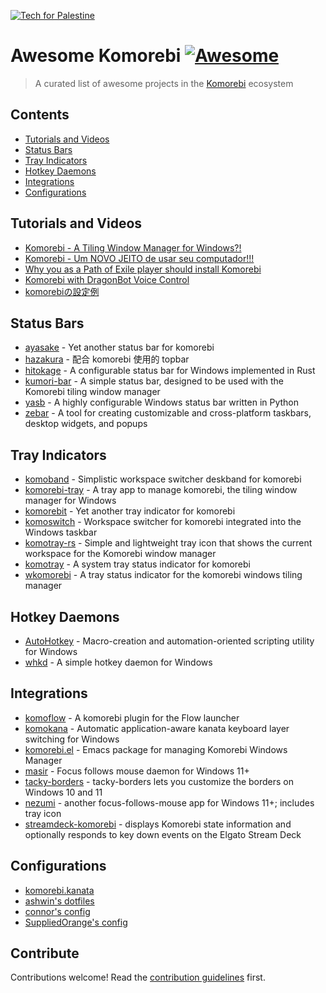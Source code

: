 <p>
  <a href="https://techforpalestine.org/learn-more">
    <img alt="Tech for Palestine" src="https://badge.techforpalestine.org/default">
  </a>
</p>

# Awesome Komorebi [![Awesome](https://awesome.re/badge.svg)](https://awesome.re)

> A curated list of awesome projects in the [Komorebi](https://github.com/LGUG2Z/komorebi) ecosystem

## Contents

- [Tutorials and Videos](#tutorials-and-videos)
- [Status Bars](#status-bars)
- [Tray Indicators](#tray-indicators)
- [Hotkey Daemons](#hotkey-daemons)
- [Integrations](#integrations)
- [Configurations](#configurations)

## Tutorials and Videos

- [Komorebi - A Tiling Window Manager for Windows?!](https://www.youtube.com/watch?v=0LCbS_gm0RA)
- [Komorebi - Um NOVO JEITO de usar seu computador!!!](https://www.youtube.com/watch?v=vHB4yko1skc)
- [Why you as a Path of Exile player should install Komorebi](https://www.youtube.com/watch?v=aS6KLJiBQgk)
- [Komorebi with DragonBot Voice Control](https://www.youtube.com/watch?v=fiPJLmhnnXM)
- [komorebiの設定例](https://zenn.dev/haoblackj/articles/komorebi-example)

## Status Bars

- [ayasake](https://github.com/satler-git/asayake) - Yet another status bar for komorebi
- [hazakura](https://github.com/Asterecho/hazakura) - 配合 komorebi 使用的 topbar
- [hitokage](https://github.com/codyduong/hitokage) - A configurable status bar for Windows implemented in Rust
- [kumori-bar](https://github.com/oplehtinen/kumori-bar) - A simple status bar, designed to be used with the Komorebi tiling window manager
- [yasb](https://github.com/amnweb/yasb) - A highly configurable Windows status bar written in Python
- [zebar](https://github.com/glzr-io/zebar) - A tool for creating customizable and cross-platform taskbars, desktop widgets, and popups

## Tray Indicators

- [komoband](https://github.com/Cynosphere/komoband) - Simplistic workspace switcher deskband for komorebi
- [komorebi-tray](https://github.com/starise/komorebi-tray) - A tray app to manage komorebi, the tiling window manager for Windows
- [komorebit](https://github.com/obolenski/komorebit) - Yet another tray indicator for komorebi
- [komoswitch](https://github.com/sashaboy779/KomoSwitch) - Workspace switcher for komorebi integrated into the Windows taskbar
- [komotray-rs](https://github.com/joshprk/komotray) - Simple and lightweight tray icon that shows the current workspace for the Komorebi window manager
- [komotray](https://github.com/urob/komotray) - A system tray status indicator for komorebi
- [wkomorebi](https://github.com/vicyan1611/wkomorebi) - A tray status indicator for the komorebi windows tiling manager

## Hotkey Daemons

- [AutoHotkey](https://github.com/AutoHotkey/AutoHotkey) - Macro-creation and automation-oriented scripting utility for Windows
- [whkd](https://github.com/LGUG2Z/whkd) - A simple hotkey daemon for Windows

## Integrations

- [komoflow](https://github.com/pro470/Flow.Launcher.Plugin.komoflow) - A komorebi plugin for the Flow launcher
- [komokana](https://github.com/LGUG2Z/komokana) - Automatic application-aware kanata keyboard layer switching for Windows
- [komorebi.el](https://github.com/eraschle/komorebi.el) - Emacs package for managing Komorebi Windows Manager
- [masir](https://github.com/LGUG2Z/masir) - Focus follows mouse daemon for Windows 11+
- [tacky-borders](https://github.com/lukeyou05/tacky-borders) - tacky-borders lets you customize the borders on Windows 10 and 11
- [nezumi](https://github.com/donkee/nezumi) - another focus-follows-mouse app for Windows 11+; includes tray icon
- [streamdeck-komorebi](https://github.com/kdeenanauth/streamdeck-komorebi) - displays Komorebi state information and optionally responds to key down events on the Elgato Stream Deck

## Configurations

- [komorebi.kanata](https://github.com/pro470/komorebi.kanata)
- [ashwin's dotfiles](https://github.com/ashwinjadhav818/dotfiles)
- [connor's config](https://github.com/ConnorSweeneyDev/.config)
- [SuppliedOrange's config](https://github.com/SuppliedOrange/dotfiles)

## Contribute

Contributions welcome! Read the [contribution guidelines](contributing.md) first.
